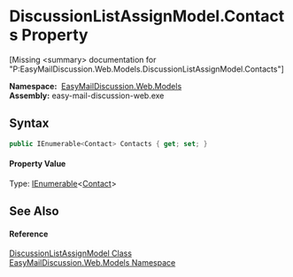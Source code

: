 DiscussionListAssignModel.Contacts Property
===========================================

[Missing &lt;summary> documentation for "P:EasyMailDiscussion.Web.Models.DiscussionListAssignModel.Contacts"]


  **Namespace:**  [EasyMailDiscussion.Web.Models][1]  
  **Assembly:** easy-mail-discussion-web.exe

Syntax
------

```csharp
public IEnumerable<Contact> Contacts { get; set; }
```

#### Property Value
Type: [IEnumerable][2]&lt;[Contact][3]>

See Also
--------

#### Reference
[DiscussionListAssignModel Class][4]  
[EasyMailDiscussion.Web.Models Namespace][1]  

[1]: ../README.md
[2]: https://docs.microsoft.com/dotnet/api/system.collections.generic.ienumerable-1
[3]: ../../EasyMailDiscussion.Common.Database/Contact/README.md
[4]: README.md